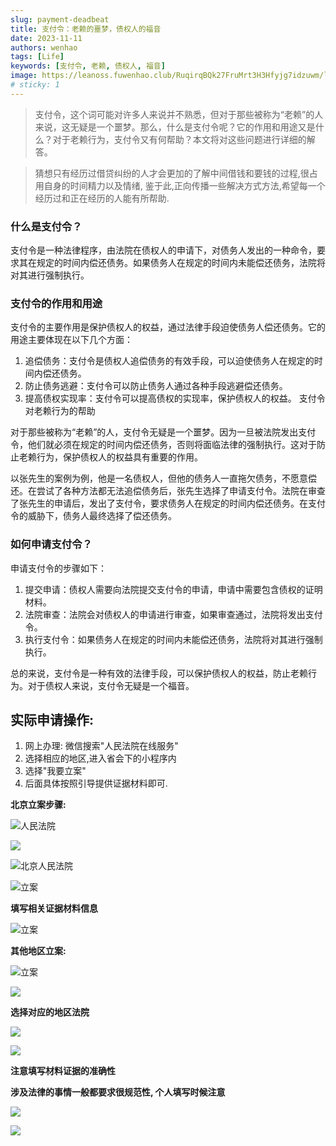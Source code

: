 ```yaml
---
slug: payment-deadbeat
title: 支付令：老赖的噩梦，债权人的福音
date: 2023-11-11
authors: wenhao
tags: [Life]
keywords: [支付令, 老赖, 债权人, 福音]
image: https://leanoss.fuwenhao.club/RuqirqBQk27FruMrt3H3Hfyjg7idzuwm/laolai-01.png
# sticky: 1
---
```


>支付令，这个词可能对许多人来说并不熟悉，但对于那些被称为“老赖”的人来说，这无疑是一个噩梦。那么，什么是支付令呢？它的作用和用途又是什么？对于老赖行为，支付令又有何帮助？本文将对这些问题进行详细的解答。

> 猜想只有经历过借贷纠纷的人才会更加的了解中间借钱和要钱的过程,很占用自身的时间精力以及情绪, 鉴于此,正向传播一些解决方式方法,希望每一个经历过和正在经历的人能有所帮助. 

### 什么是支付令？

支付令是一种法律程序，由法院在债权人的申请下，对债务人发出的一种命令，要求其在规定的时间内偿还债务。如果债务人在规定的时间内未能偿还债务，法院将对其进行强制执行。

<!-- truncate -->

### 支付令的作用和用途

支付令的主要作用是保护债权人的权益，通过法律手段迫使债务人偿还债务。它的用途主要体现在以下几个方面：

1. 追偿债务：支付令是债权人追偿债务的有效手段，可以迫使债务人在规定的时间内偿还债务。
2. 防止债务逃避：支付令可以防止债务人通过各种手段逃避偿还债务。
3. 提高债权实现率：支付令可以提高债权的实现率，保护债权人的权益。
   支付令对老赖行为的帮助

对于那些被称为“老赖”的人，支付令无疑是一个噩梦。因为一旦被法院发出支付令，他们就必须在规定的时间内偿还债务，否则将面临法律的强制执行。这对于防止老赖行为，保护债权人的权益具有重要的作用。

以张先生的案例为例，他是一名债权人，但他的债务人一直拖欠债务，不愿意偿还。在尝试了各种方法都无法追偿债务后，张先生选择了申请支付令。法院在审查了张先生的申请后，发出了支付令，要求债务人在规定的时间内偿还债务。在支付令的威胁下，债务人最终选择了偿还债务。

### 如何申请支付令？

申请支付令的步骤如下：

1. 提交申请：债权人需要向法院提交支付令的申请，申请中需要包含债权的证明材料。
2. 法院审查：法院会对债权人的申请进行审查，如果审查通过，法院将发出支付令。
3. 执行支付令：如果债务人在规定的时间内未能偿还债务，法院将对其进行强制执行。

总的来说，支付令是一种有效的法律手段，可以保护债权人的权益，防止老赖行为。对于债权人来说，支付令无疑是一个福音。



## 实际申请操作:

1. 网上办理:  微信搜索"人民法院在线服务"
2. 选择相应的地区,进入省会下的小程序内
3. 选择"我要立案"
4. 后面具体按照引导提供证据材料即可.



**北京立案步骤:**

![人民法院](https://leanoss.fuwenhao.club/ijzyeTrAWymVrkYo3GnCbX13bn5VkHWV/lifa-01.png)

![](https://leanoss.fuwenhao.club/f8uK3T2rwxxmS0bwrD5WK3Bdah7SbOLq/lifa-02.png)





![北京人民法院](https://leanoss.fuwenhao.club/d3VbkleD8umN7UTXYQKkGtmQ65YRRinq/lifa-001.png)

![立案](https://leanoss.fuwenhao.club/EGwQ7xRuMavf30bibFVNcgt0Mt1h4HwF/lifa-002.png)

**填写相关证据材料信息**

![立案](https://leanoss.fuwenhao.club/mrvqFWKRKNc1YFGEJVA7MjLjiX7P7wht/lifa-003.png)

**其他地区立案:**



![立案](https://leanoss.fuwenhao.club/F7rHUjfA7SRDGna1T1x6cErAsixCeY9y/lifa-03.png)

![](https://leanoss.fuwenhao.club/G06JXb3bg9HYwE1piPDc9fFAl20InD9Q/lifa-04.png)

**选择对应的地区法院**

![](https://leanoss.fuwenhao.club/gnGP1p93j238tRtKCUwtHPzSlaPPBjri/lifa-05.png)

![](https://leanoss.fuwenhao.club/654PxEsUzPcENM0xENn8apEc6ejs8fAn/lifa-06.png)

**注意填写材料证据的准确性**

**涉及法律的事情一般都要求很规范性, 个人填写时候注意**

![](https://leanoss.fuwenhao.club/yunExUjh8iu3cBmfVKKqJXFP3KKYf3YC/lifa-result-01.png)

![](https://leanoss.fuwenhao.club/EKvdlzHxEwYmkAHvgp31oAPXkqk69mSU/lifa-result-02.png)



